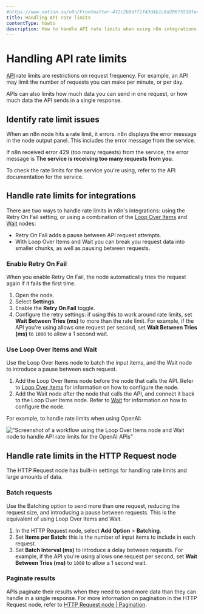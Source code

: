 ```yaml
---
#https://www.notion.so/n8n/Frontmatter-432c2b8dff1f43d4b1c8d20075510fe4
title: Handling API rate limits
contentType: howto
description: How to handle API rate limits when using n8n integrations.
---
```


# Handling API rate limits

[API](/glossary.md#api) rate limits are restrictions on request frequency. For example, an API may limit the number of requests you can make per minute, or per day.

APIs can also limits how much data you can send in one request, or how much data the API sends in a single response.

## Identify rate limit issues

When an n8n node hits a rate limit, it errors. n8n displays the error message in the node output panel. This includes the error message from the service.

If n8n received error 429 (too many requests) from the service, the error message is **The service is receiving too many requests from you**.

To check the rate limits for the service you're using, refer to the API documentation for the service.

## Handle rate limits for integrations

There are two ways to handle rate limits in n8n's integrations: using the Retry On Fail setting, or using a combination of the [Loop Over Items](/integrations/builtin/core-nodes/n8n-nodes-base.splitinbatches.md) and [Wait](/integrations/builtin/core-nodes/n8n-nodes-base.wait.md) nodes: 

* Retry On Fail adds a pause between API request attempts.
* With Loop Over Items and Wait you can break you request data into smaller chunks, as well as pausing between requests.

### Enable Retry On Fail

When you enable Retry On Fail, the node automatically tries the request again if it fails the first time.

1. Open the node.
1. Select **Settings**.
1. Enable the **Retry On Fail** toggle.
1. Configure the retry settings: if using this to work around rate limits, set **Wait Between Tries (ms)** to more than the rate limit. For example, if the API you're using allows one request per second, set **Wait Between Tries (ms)** to `1000` to allow a 1 second wait.

### Use Loop Over Items and Wait

Use the Loop Over Items node to batch the input items, and the Wait node to introduce a pause between each request.

1. Add the Loop Over Items node before the node that calls the API. Refer to [Loop Over Items](/integrations/builtin/core-nodes/n8n-nodes-base.splitinbatches.md) for information on how to configure the node.
1. Add the Wait node after the node that calls the API, and connect it back to the Loop Over Items node. Refer to [Wait](/integrations/builtin/core-nodes/n8n-nodes-base.wait.md) for information on how to configure the node.

For example, to handle rate limits when using OpenAI:

!["Screenshot of a workflow using the Loop Over Items node and Wait node to handle API rate limits for the OpenAI APIs"](/_images/integrations/builtin/rate-limits/loop-wait.png)

## Handle rate limits in the HTTP Request node

The HTTP Request node has built-in settings for handling rate limits and large amounts of data.

### Batch requests

Use the Batching option to send more than one request, reducing the request size, and introducing a pause between requests. This is the equivalent of using Loop Over Items and Wait.

1. In the HTTP Request node, select **Add Option** > **Batching**.
1. Set **Items per Batch**: this is the number of input items to include in each request.
1. Set **Batch Interval (ms)** to introduce a delay between requests. For example, if the API you're using allows one request per second, set **Wait Between Tries (ms)** to `1000` to allow a 1 second wait.

### Paginate results

APIs paginate their results when they need to send more data than they can handle in a single response. For more information on pagination in the HTTP Request node, refer to [HTTP Request node | Pagination](/integrations/builtin/core-nodes/n8n-nodes-base.httprequest/index.md#pagination).
